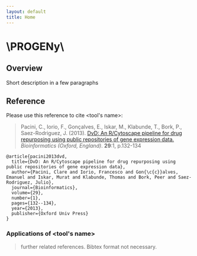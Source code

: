 ```yaml
---
layout: default
title: Home
---
```


# \PROGENy\

## Overview
Short description in a few paragraphs

## Reference
Please use this reference to cite \<tool's name\>:
>  Pacini, C., Iorio, F., Gonçalves, E., Iskar, M., Klabunde, T., Bork, P., Saez-Rodriguez, J. (2013). [DvD: An R/Cytoscape pipeline for drug repurposing using public repositories of gene expression data.](https://doi.org/10.1093/bioinformatics/bts656) _Bioinformatics (Oxford, England)_. **29**:1, p.132-134

```
@article{pacini2013dvd,
  title={DvD: An R/Cytoscape pipeline for drug repurposing using public repositories of gene expression data},
  author={Pacini, Clare and Iorio, Francesco and Gon{\c{c}}alves, Emanuel and Iskar, Murat and Klabunde, Thomas and Bork, Peer and Saez-Rodriguez, Julio},
  journal={Bioinformatics},
  volume={29},
  number={1},
  pages={132--134},
  year={2013},
  publisher={Oxford Univ Press}
}
```

### Applications of \<tool's name\>
> further related references. Bibtex format not necessary.  
